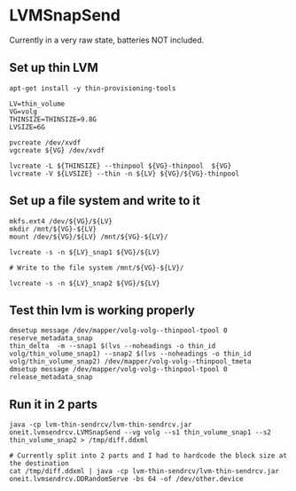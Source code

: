 # LVMSnapSend
Currently in a very raw state, batteries NOT included.

## Set up thin LVM
```
apt-get install -y thin-provisioning-tools

LV=thin_volume
VG=volg
THINSIZE=THINSIZE=9.8G
LVSIZE=6G

pvcreate /dev/xvdf
vgcreate ${VG} /dev/xvdf

lvcreate -L ${THINSIZE} --thinpool ${VG}-thinpool  ${VG} 
lvcreate -V ${LVSIZE} --thin -n ${LV} ${VG}/${VG}-thinpool
```

## Set up a file system and write to it
```
mkfs.ext4 /dev/${VG}/${LV}
mkdir /mnt/${VG}-${LV}
mount /dev/${VG}/${LV} /mnt/${VG}-${LV}/

lvcreate -s -n ${LV}_snap1 ${VG}/${LV}

# Write to the file system /mnt/${VG}-${LV}/

lvcreate -s -n ${LV}_snap2 ${VG}/${LV}
```

## Test thin lvm is working properly
```
dmsetup message /dev/mapper/volg-volg--thinpool-tpool 0 reserve_metadata_snap
thin_delta  -m --snap1 $(lvs --noheadings -o thin_id volg/thin_volume_snap1) --snap2 $(lvs --noheadings -o thin_id volg/thin_volume_snap2) /dev/mapper/volg-volg--thinpool_tmeta
dmsetup message /dev/mapper/volg-volg--thinpool-tpool 0 release_metadata_snap
```

## Run it in 2 parts
```
java -cp lvm-thin-sendrcv/lvm-thin-sendrcv.jar oneit.lvmsendrcv.LVMSnapSend --vg volg --s1 thin_volume_snap1 --s2 thin_volume_snap2 > /tmp/diff.ddxml

# Currently split into 2 parts and I had to hardcode the block size at the destination
cat /tmp/diff.ddxml | java -cp lvm-thin-sendrcv/lvm-thin-sendrcv.jar oneit.lvmsendrcv.DDRandomServe -bs 64 -of /dev/other.device

```
